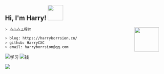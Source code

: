 <h2> Hi, I'm Harry! <img src="https://media.giphy.com/media/mGcNjsfWAjY5AEZNw6/giphy.gif" width="50"></h2>

<img align='right' src="https://cdn.jsdelivr.net/gh/fushaolei/img/20200717001629.gif" width="80">

````bash
> 点点点工程师
````
````bash
> blog: https://harryborrsion.cn/
> github: HarryCXC
> email: harryborrsion@qq.com
````

![学习](http://wx4.sinaimg.cn/mw690/6a04b428gy1g0zytmlbkfg209q06y75m.gif)
![钱](http://wx4.sinaimg.cn/mw690/6a04b428gy1g0zytmzmjlg209q06ymym.gif)


![](https://github-readme-stats.vercel.app/api?username=HarryCXC&show_icons=true&hide=[%22issues%22])
